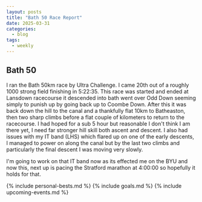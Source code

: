 ```yaml
---
layout: posts
title: "Bath 50 Race Report"
date: 2025-03-31
categories:
  - blog
tags:
  - weekly
---
```


## Bath 50

I ran the Bath 50km race by Ultra Challenge. I came 20th out of a roughly 1000 strong field finishing in 5:22:35.
This race was started and ended at Lansdown racecourse it descended into bath went over Odd Down seeming simply to punish up by going back up to Coombe Down.
After this it was back down the hill to the canal and a thankfully flat 10km to Batheaston, then two sharp climbs before a flat couple of kilometers to return to the racecourse.
I had hoped for a sub 5 hour but reasonable I don't think I am there yet, I need far stronger hill skill both ascent and descent.
I also had issues with my IT band (LHS) which flared up on one of the early descents, I managed to power on along the canal but by the last two climbs and particularly the final descent I was moving very slowly.

I'm going to work on that IT band now as its effected me on the BYU and now this, next up is pacing the Stratford marathon at 4:00:00 so hopefully it holds for that.

{% include personal-bests.md %}
{% include goals.md %}
{% include upcoming-events.md %}
